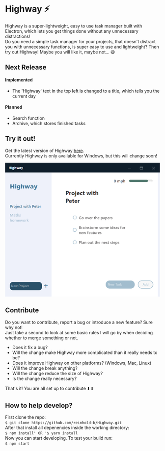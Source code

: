 # Highway :zap:
Highway is a super-lightweight, easy to use task manager built with Electron, which lets you get things done without any unnecessary distractions!\
Do you need a simple task manager for your projects, that doesn't distract you with unnecessary functions, is super easy to use and lightweight? Then try out Highway! Maybe you will like it, maybe not... :sweat_smile:

## Next Release
#### Implemented
- The 'Highway' text in the top left is changed to a title, which tells you the current day
#### Planned
- Search function
- Archive, which stores finished tasks


## Try it out!
Get the latest version of Highway [here](https://github.com/reinhold-b/Highway/releases).\
Currently Highway is only available for Windows, but this will change soon!

![Highway](/assets/git_images/screenshotV1.1.1.png)

## Contribute
Do you want to contribute, report a bug or introduce a new feature? Sure why not!\
Just take a second to look at some basic rules I will go by when deciding whether to merge something or not.

* Does it fix a bug?
* Will the change make Highway more complicated than it really needs to be?
* Does it improve Highway on other platforms? (Windows, Mac, Linux)
* Will the change break anything?
* Will the change reduce the size of Highway?
* Is the change really necessary?

That's it! You are all set up to contribute :arrow_down: :arrow_down:

## How to help develop?
First clone the repo:\
`$ git clone https://github.com/reinhold-b/Highway.git`\
After that install all depenencies inside the working directory:\
`$ npm install' OR '$ yarn install`\
Now you can start developing. To test your build run:\
`$ npm start`


